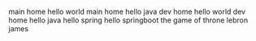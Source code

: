 main home hello world
main home hello java
dev home hello world
dev home hello java
hello spring
hello springboot
the game of throne
lebron james
